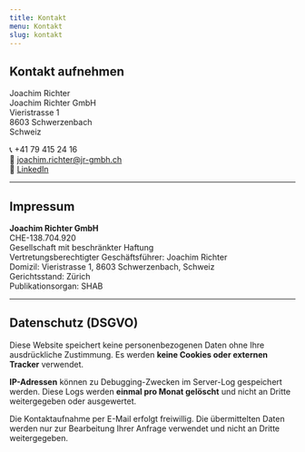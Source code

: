 ```yaml
---
title: Kontakt
menu: Kontakt
slug: kontakt
---
```


## Kontakt aufnehmen

Joachim Richter  
Joachim Richter GmbH  
Vieristrasse 1  
8603 Schwerzenbach  
Schweiz  

📞 +41 79 415 24 16  
📧 [joachim.richter@jr-gmbh.ch](mailto:joachim.richter@jr-gmbh.ch)  
🔗 [LinkedIn](https://linkedin.com/in/joachim-richter-846609)

---

## Impressum

**Joachim Richter GmbH**  
CHE-138.704.920  
Gesellschaft mit beschränkter Haftung  
Vertretungsberechtigter Geschäftsführer: Joachim Richter  
Domizil: Vieristrasse 1, 8603 Schwerzenbach, Schweiz  
Gerichtsstand: Zürich  
Publikationsorgan: SHAB

---

## Datenschutz (DSGVO)

Diese Website speichert keine personenbezogenen Daten ohne Ihre ausdrückliche Zustimmung. Es werden **keine Cookies oder externen Tracker** verwendet.

**IP-Adressen** können zu Debugging-Zwecken im Server-Log gespeichert werden. Diese Logs werden **einmal pro Monat gelöscht** und nicht an Dritte weitergegeben oder ausgewertet.

Die Kontaktaufnahme per E-Mail erfolgt freiwillig. Die übermittelten Daten werden nur zur Bearbeitung Ihrer Anfrage verwendet und nicht an Dritte weitergegeben.
